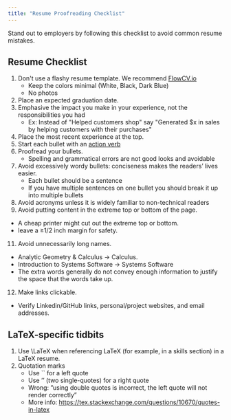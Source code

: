 ```yaml
---
title: "Resume Proofreading Checklist"
---
```


Stand out to employers by following this checklist to avoid common resume mistakes.

## Resume Checklist
1. Don't use a flashy resume template. We recommend [FlowCV.io](http://flowcv.io/)
   - Keep the colors minimal (White, Black, Dark Blue)
   - No photos
2. Place an expected graduation date.
3. Emphasive the impact you make in your experience, not the responsibilities you had
   - Ex: Instead of "Helped customers shop" say "Generated $x in sales by helping customers with their purchases" 
4. Place the most recent experience at the top.
5. Start each bullet with an [action verb](https://cdn.uconnectlabs.com/wp-content/uploads/sites/32/2016/01/Resume-2.png)
6. Proofread your bullets. 
   - Spelling and grammatical errors are not good looks and avoidable
8. Avoid excessively wordy bullets: conciseness makes the readers’ lives easier.
   - Each bullet should be a sentence
   - If you have multiple sentences on one bullet you should break it up into multiple bullets
9. Avoid acronyms unless it is widely familiar to non-technical readers 
10. Avoid putting content in the extreme top or bottom of the page. 
   - A cheap printer might cut out the extreme top or bottom.
   - leave a ≥1/2 inch margin for safety.
11. Avoid unnecessarily long names. 
   - Analytic Geometry & Calculus -> Calculus. 
   - Introduction to Systems Software -> Systems Software 
   - The extra words generally do not convey enough information to justify the space that the words take up.
12. Make links clickable.
   - Verify Linkedin/GitHub links, personal/project websites, and email addresses.
  
## LaTeX-specific tidbits
1. Use \LaTeX when referencing LaTeX (for example, in a skills section) in a LaTeX resume.
2. Quotation marks
   - Use `` for a left quote
   - Use ’’ (two single-quotes) for a right quote
   - Wrong: ”using double quotes is incorrect, the left quote will not render correctly”
   - More info: https://tex.stackexchange.com/questions/10670/quotes-in-latex
